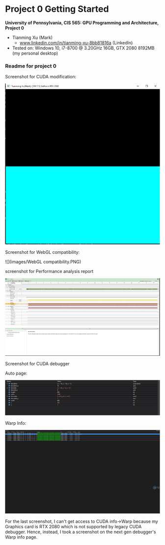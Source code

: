 Project 0 Getting Started
====================

**University of Pennsylvania, CIS 565: GPU Programming and Architecture, Project 0**

* Tianming Xu (Mark)
  * www.linkedin.com/in/tianming-xu-8bb81816a (LinkedIn)
* Tested on: Windows 10, i7-8700 @ 3.20GHz 16GB, GTX 2080 8192MB (my personal desktop)

### Readme for project 0

Screenshot for CUDA modification:

![](images/ModifyCuda.PNG)

Screenshot for WebGL compatibility:

![](images/WebGL compatibility.PNG)



screenshot for Performance analysis report

![](images/performance.PNG)



Screenshot for CUDA debugger

Auto page:

![](images/auto.jpg)



Warp Info:

![](images/warp.png)

For the last screenshot, I can't get access to CUDA info->Warp because my Graphics card is RTX 2080 which is not supported by legacy CUDA debugger. Hence, instead, I took a screenshot on the next gen debugger's Warp info page.

